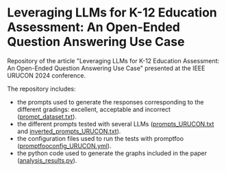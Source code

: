 # Leveraging LLMs for K-12 Education Assessment: An Open-Ended Question Answering Use Case
Repository of the article "Leveraging LLMs for K-12 Education Assessment: An Open-Ended Question Answering Use Case" presented at the IEEE URUCON 2024 conference.

The repository includes:
* the prompts used to generate the responses corresponding to the different gradings: excellent, acceptable and incorrect ([prompt_dataset.txt](https://github.com/gcapde/eval_llms_edutech_assessment/blob/main/prompt_dataset.txt)).
* the different prompts tested with several LLMs ([prompts_URUCON.txt](https://github.com/gcapde/eval_llms_edutech_assessment/blob/main/prompts_URUCON.txt) and [inverted_prompts_URUCON.txt](https://github.com/gcapde/eval_llms_edutech_assessment/blob/main/inverted_prompts_URUCON.txt)).
* the configuration files used to run the tests with promptfoo ([promptfooconfig_URUCON.yml](https://github.com/gcapde/eval_llms_edutech_assessment/blob/main/promptfooconfig_URUCON.yml)).
* the python code used to generate the graphs included in the paper ([analysis_results.py](https://github.com/gcapde/eval_llms_edutech_assessment/blob/main/analysis_results.py)).

